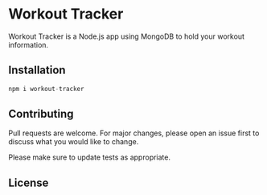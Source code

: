 # Workout Tracker

Workout Tracker is a Node.js app using MongoDB to hold your workout information.

## Installation
 ```node.js
npm i workout-tracker
```

## Contributing
Pull requests are welcome. For major changes, please open an issue first to discuss what you would like to change.

Please make sure to update tests as appropriate.



## License


